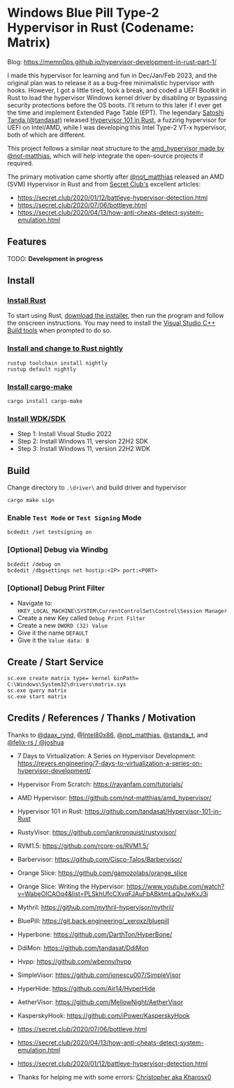 # Windows Blue Pill Type-2 Hypervisor in Rust (Codename: Matrix)

Blog: https://memn0ps.github.io/hypervisor-development-in-rust-part-1/

I made this hypervisor for learning and fun in Dec/Jan/Feb 2023, and the original plan was to release it as a bug-free minimalistic hypervisor with hooks. However, I got a little tired, took a break, and coded a UEFI Bootkit in Rust to load the hypervisor Windows kernel driver by disabling or bypassing security protections before the OS boots. I'll return to this later if I ever get the time and implement Extended Page Table (EPT). The legendary [Satoshi Tanda (@tandasat)](https://github.com/tandasat) released [Hypervisor 101 in Rust](https://github.com/tandasat/Hypervisor-101-in-Rust), a fuzzing hypervisor for UEFI on Intel/AMD, while I was developing this Intel Type-2 VT-x hypervisor, both of which are different.

This project follows a similar neat structure to the [amd_hypervisor made by @not-matthias](https://github.com/not-matthias/amd_hypervisor), which will help integrate the open-source projects if required.

The primary motivation came shortly after [@not_matthias](https://github.com/not-matthias/amd_hypervisor) released an AMD (SVM) Hypervisor in Rust and from [Secret Club's](https://twitter.com/the_secret_club) excellent articles:

* https://secret.club/2020/01/12/battleye-hypervisor-detection.html 
* https://secret.club/2020/07/06/bottleye.html 
* https://secret.club/2020/04/13/how-anti-cheats-detect-system-emulation.html

## Features

TODO: **Development in progress**

## Install

### [Install Rust](https://www.rust-lang.org/tools/install)

To start using Rust, [download the installer](https://www.rust-lang.org/tools/install), then run the program and follow the onscreen instructions. You may need to install the [Visual Studio C++ Build tools](https://visualstudio.microsoft.com/visual-cpp-build-tools/) when prompted to do so.


### [Install and change to Rust nightly](https://rust-lang.github.io/rustup/concepts/channels.html)

```
rustup toolchain install nightly
rustup default nightly
```

### [Install cargo-make](https://github.com/sagiegurari/cargo-make)

```
cargo install cargo-make
```

### [Install WDK/SDK](https://docs.microsoft.com/en-us/windows-hardware/drivers/download-the-wdk)

* Step 1: Install Visual Studio 2022
* Step 2: Install Windows 11, version 22H2 SDK
* Step 3: Install Windows 11, version 22H2 WDK

## Build

Change directory to `.\driver\` and build driver and hypervisor

```
cargo make sign
```

### Enable `Test Mode` or `Test Signing` Mode 

```
bcdedit /set testsigning on
```

### [Optional] Debug via Windbg

```
bcdedit /debug on
bcdedit /dbgsettings net hostip:<IP> port:<PORT>
```

### [Optional] Debug Print Filter

* Navigate to: `HKEY_LOCAL_MACHINE\SYSTEM\CurrentControlSet\Control\Session Manager`
* Create a new Key called `Debug Print Filter`
* Create a new `DWORD (32) Value`
* Give it the name `DEFAULT`
* Give it the `Value data: 8`

## Create / Start Service

```
sc.exe create matrix type= kernel binPath= C:\Windows\System32\drivers\matrix.sys
sc.exe query matrix
sc.exe start matrix
```

## Credits / References / Thanks / Motivation

Thanks to [@daax_rynd](https://twitter.com/daax_rynd), [@Intel80x86](https://twitter.com/Intel80x86), [@not_matthias](https://twitter.com/not_matthias), [@standa_t](https://twitter.com/standa_t), and [@felix-rs / @joshuа](https://github.com/felix-rs)

* 7 Days to Virtualization: A Series on Hypervisor Development: https://revers.engineering/7-days-to-virtualization-a-series-on-hypervisor-development/

* Hypervisor From Scratch: https://rayanfam.com/tutorials/

* AMD Hypervisor: https://github.com/not-matthias/amd_hypervisor/

* Hypervisor 101 in Rust: https://github.com/tandasat/Hypervisor-101-in-Rust

* RustyVisor: https://github.com/iankronquist/rustyvisor/

* RVM1.5: https://github.com/rcore-os/RVM1.5/

* Barbervisor: https://github.com/Cisco-Talos/Barbervisor/

* Orange Slice: https://github.com/gamozolabs/orange_slice

* Orange Slice: Writing the Hypervisor: https://www.youtube.com/watch?v=WabeOICAOq4&list=PLSkhUfcCXvqFJAuFbABktmLaQvJwKxJ3i

* Mythril: https://github.com/mythril-hypervisor/mythril/

* BluePill: https://git.back.engineering/_xeroxz/bluepill

* Hyperbone: https://github.com/DarthTon/HyperBone/

* DdiMon: https://github.com/tandasat/DdiMon

* Hvpp: https://github.com/wbenny/hvpp

* SimpleVisor: https://github.com/ionescu007/SimpleVisor

* HyperHide: https://github.com/Air14/HyperHide

* AetherVisor: https://github.com/MellowNight/AetherVisor

* KasperskyHook: https://github.com/iPower/KasperskyHook

* https://secret.club/2020/07/06/bottleye.html

* https://secret.club/2020/04/13/how-anti-cheats-detect-system-emulation.html

* https://secret.club/2020/01/12/battleye-hypervisor-detection.html

* Thanks for helping me with some errors: [Christopher aka Kharosx0](https://twitter.com/Kharosx0)